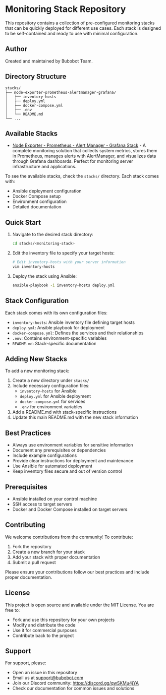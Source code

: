 # Monitoring Stack Repository

This repository contains a collection of pre-configured monitoring stacks that can be quickly deployed for different use cases. Each stack is designed to be self-contained and ready to use with minimal configuration.

## Author

Created and maintained by Bubobot Team.

## Directory Structure

```
stacks/
├── node-exporter-prometheus-alertmanager-grafana/
│   ├── inventory-hosts
│   ├── deploy.yml
│   ├── docker-compose.yml
│   ├── .env
│   └── README.md
└── ...
```

## Available Stacks

* [Node Exporter - Prometheus - Alert Manager - Grafana Stack](stacks/node-exporter-prometheus-alertmanager-grafana) - A complete monitoring solution that collects system metrics, stores them in Prometheus, manages alerts with AlertManager, and visualizes data through Grafana dashboards. Perfect for monitoring server infrastructure and applications.

To see the available stacks, check the `stacks/` directory. Each stack comes with:
- Ansible deployment configuration
- Docker Compose setup
- Environment configuration
- Detailed documentation

## Quick Start

1. Navigate to the desired stack directory:
   ```bash
   cd stacks/<monitoring-stack>
   ```

2. Edit the inventory file to specify your target hosts:
   ```bash
   # Edit inventory-hosts with your server information
   vim inventory-hosts
   ```

3. Deploy the stack using Ansible:
   ```bash
   ansible-playbook -i inventory-hosts deploy.yml
   ```

## Stack Configuration

Each stack comes with its own configuration files:
- `inventory-hosts`: Ansible inventory file defining target hosts
- `deploy.yml`: Ansible playbook for deployment
- `docker-compose.yml`: Defines the services and their relationships
- `.env`: Contains environment-specific variables
- `README.md`: Stack-specific documentation

## Adding New Stacks

To add a new monitoring stack:

1. Create a new directory under `stacks/`
2. Include necessary configuration files:
   - `inventory-hosts` for Ansible
   - `deploy.yml` for Ansible deployment
   - `docker-compose.yml` for services
   - `.env` for environment variables
3. Add a README.md with stack-specific instructions
4. Update this main README.md with the new stack information

## Best Practices

- Always use environment variables for sensitive information
- Document any prerequisites or dependencies
- Include example configurations
- Provide clear instructions for deployment and maintenance
- Use Ansible for automated deployment
- Keep inventory files secure and out of version control

## Prerequisites

- Ansible installed on your control machine
- SSH access to target servers
- Docker and Docker Compose installed on target servers

## Contributing

We welcome contributions from the community! To contribute:

1. Fork the repository
2. Create a new branch for your stack
3. Add your stack with proper documentation
4. Submit a pull request

Please ensure your contributions follow our best practices and include proper documentation.

## License

This project is open source and available under the MIT License. You are free to:
- Fork and use this repository for your own projects
- Modify and distribute the code
- Use it for commercial purposes
- Contribute back to the project

## Support

For support, please:
- Open an issue in this repository
- Email us at support@bubobot.com
- Join our Discord community: https://discord.gg/qwSKMu4jYA
- Check our documentation for common issues and solutions